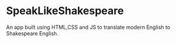 # SpeakLikeShakespeare
 
An app built using HTML,CSS and JS to translate modern English to Shakespeare English.

